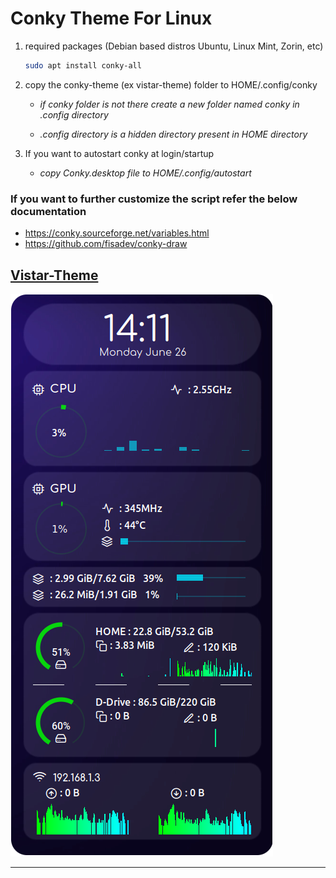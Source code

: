 # Conky Theme For Linux

1. required packages (Debian based distros Ubuntu, Linux Mint, Zorin, etc)
   
   ```bash
   sudo apt install conky-all
   ```

2. copy the conky-theme (ex vistar-theme) folder to HOME/.config/conky
   
   * *if conky folder is not there create a new folder named conky in .config directory*
   
   * *.config directory is a hidden directory present in HOME directory*

3. If you want to autostart conky at login/startup
   
   * *copy Conky.desktop file to HOME/.config/autostart*

### If you want to further customize the script refer the below documentation

* https://conky.sourceforge.net/variables.html
* https://github.com/fisadev/conky-draw

## [Vistar-Theme](https://github.com/abhishek-mallav/conky-themes/tree/main/vistar-theme)

<img title="" src="https://github.com/abhishek-mallav/conky-themes/blob/main/Preview/conky-01.png" alt="" data-align="inline">

---
